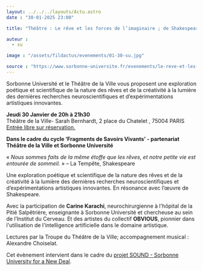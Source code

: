 ```yaml
---
layout: ../../../layouts/Actu.astro
date : "30-01-2025 23:00"

title: "Théâtre : Le rêve et les forces de l’imaginaire ; de Shakespeare à l’IA"

auteur :
  - su

image : "/assets/fildactus/evenements/01-30-su.jpg"

source : "https://www.sorbonne-universite.fr/evenements/le-reve-et-les-forces-de-limaginaire-de-shakespeare-lia"
---
```


Sorbonne Université et le Théâtre de la Ville vous proposent une exploration poétique et scientifique de la nature des rêves et de la créativité à la lumière des dernières recherches neuroscientifiques et d’expérimentations artistiques innovantes.

__Jeudi 30 Janvier de 20h à 21h30__  
Théâtre de la Ville- Sarah Bernhardt, 2 place du Chatelet , 75004 PARIS  
[Entrée libre sur réservation.](https://theatredelaville-paris.notre-billetterie.com/billets?seance=16347)

__Dans le cadre du cycle ‘Fragments de Savoirs Vivants’ - partenariat Théâtre de la Ville et Sorbonne Université__

« *Nous sommes faits de la même étoffe que les rêves, et notre petite vie est entourée de sommeil.* » – La Tempête, Shakespeare

Une exploration poétique et scientifique de la nature des rêves et de la créativité à la lumière des dernières recherches neuroscientifiques et d’expérimentations artistiques innovantes. En résonance avec l’œuvre de Shakespeare.

Avec la participation de __Carine Karachi__, neurochirurgienne à l'hôpital de la Pitié Salpêtrière, enseignante à Sorbonne Université et chercheuse au sein de l’Institut du Cerveau. Et des artistes du collectif __OBVIOUS__, pionnier dans l'utilisation de l'intelligence artificielle dans le domaine artistique.

Lectures par la Troupe du Théâtre de la Ville; accompagnement musical : Alexandre Choiselat.

Cet évènement intervient dans le cadre du [projet SOUND - Sorbonne University for a New Deal](https://www.sorbonne-universite.fr/pour-un-engagement-renforce-au-service-de-la-societe).

